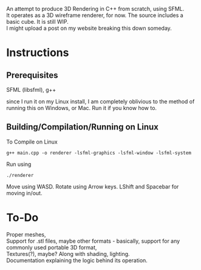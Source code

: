 An attempt to produce 3D Rendering in C++ from scratch, using SFML.
<br>
It operates as a 3D wireframe renderer, for now. The source includes a basic cube. It is still WIP.
<br>
I might upload a post on my website breaking this down someday.

# Instructions
## Prerequisites
SFML (libsfml), g++

since I run it on my Linux install, I am completely oblivious to the method of running this on Windows, or Mac. Run it if you know how to.

## Building/Compilation/Running on Linux
To Compile on Linux

``g++ main.cpp -o renderer -lsfml-graphics -lsfml-window -lsfml-system``

Run using

``./renderer``

Move using WASD. Rotate using Arrow keys. LShift and Spacebar for moving in/out.

# To-Do
Proper meshes, <br>
Support for .stl files, maybe other formats - basically, support for  any commonly used portable 3D format, <br>
Textures(?), maybe? Along with shading, lighting. <br>
Documentation explaining the logic behind its operation.

